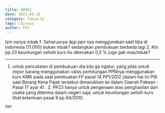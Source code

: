 ```yaml
---
title: 48461
date: 2021-03-29
category: Tanya-SC
tags: Lainnya
author: FDY
---
```


Izin nanya mbak 1. Seharusnya dpp ppn nya menggunakan saat tiba di indonesia (11.000) bukan mbak? sedangkan pembukuan berbeda lagi 2. Klo pp 23 keuntungan selisih kurs itu dikenakan 0,5 % juga gak mas/mbak?

---

1. untuk pencatatan di pembukuan dia kita ga ngatur, yang jelas untuk impor barang menggunakan valas perhitungan PPNnya menggunakan kurs KMK pada saat pembuatan FP pasal 14 PP1/2012 (dalam hal ini PIB saat Barang Kena Pajak tersebut dimasukkan ke dalam Daerah Pabean - Pasal 17 ayat 4) . 2. PP23 hanya untuk pengenaan atas penghasilan dari usaha yang diterima dalam negeri saja. untuk keuntungan selisih kurs lihat ketentuan pasal 9 pp 94/2010.

`FDY`
